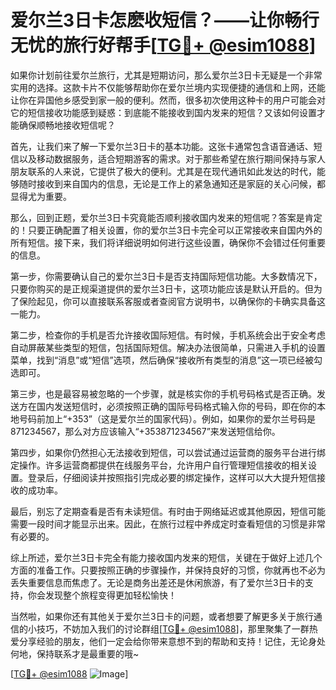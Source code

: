 # 爱尔兰3日卡怎麽收短信？——让你畅行无忧的旅行好帮手[[TG💪+ @esim1088](https://t.me/s/esim1088)]

如果你计划前往爱尔兰旅行，尤其是短期访问，那么爱尔兰3日卡无疑是一个非常实用的选择。这款卡片不仅能够帮助你在爱尔兰境内实现便捷的通信和上网，还能让你在异国他乡感受到家一般的便利。然而，很多初次使用这种卡的用户可能会对它的短信接收功能感到疑惑：到底能不能接收到国内发来的短信？又该如何设置才能确保顺畅地接收短信呢？

首先，让我们来了解一下爱尔兰3日卡的基本功能。这张卡通常包含语音通话、短信以及移动数据服务，适合短期游客的需求。对于那些希望在旅行期间保持与家人朋友联系的人来说，它提供了极大的便利。尤其是在现代通讯如此发达的时代，能够随时接收到来自国内的信息，无论是工作上的紧急通知还是家庭的关心问候，都显得尤为重要。

那么，回到正题，爱尔兰3日卡究竟能否顺利接收国内发来的短信呢？答案是肯定的！只要正确配置了相关设置，你的爱尔兰3日卡完全可以正常接收来自国内外的所有短信。接下来，我们将详细说明如何进行这些设置，确保你不会错过任何重要的信息。

第一步，你需要确认自己的爱尔兰3日卡是否支持国际短信功能。大多数情况下，只要你购买的是正规渠道提供的爱尔兰3日卡，这项功能应该是默认开启的。但为了保险起见，你可以直接联系客服或者查阅官方说明书，以确保你的卡确实具备这一能力。

第二步，检查你的手机是否允许接收国际短信。有时候，手机系统会出于安全考虑自动屏蔽某些类型的短信，包括国际短信。解决办法很简单，只需进入手机的设置菜单，找到“消息”或“短信”选项，然后确保“接收所有类型的消息”这一项已经被勾选即可。

第三步，也是最容易被忽略的一个步骤，就是核实你的手机号码格式是否正确。发送方在国内发送短信时，必须按照正确的国际号码格式输入你的号码，即在你的本地号码前加上“+353”（这是爱尔兰的国家代码）。例如，如果你的爱尔兰号码是871234567，那么对方应该输入“+353871234567”来发送短信给你。

第四步，如果你仍然担心无法接收到短信，可以尝试通过运营商的服务平台进行绑定操作。许多运营商都提供在线服务平台，允许用户自行管理短信接收的相关设置。登录后，仔细阅读并按照指引完成必要的绑定操作，这样可以大大提升短信接收的成功率。

最后，别忘了定期查看是否有未读短信。有时由于网络延迟或其他原因，短信可能需要一段时间才能显示出来。因此，在旅行过程中养成定时查看短信的习惯是非常有必要的。

综上所述，爱尔兰3日卡完全有能力接收国内发来的短信，关键在于做好上述几个方面的准备工作。只要按照正确的步骤操作，并保持良好的习惯，你就再也不必为丢失重要信息而焦虑了。无论是商务出差还是休闲旅游，有了爱尔兰3日卡的支持，你会发现整个旅程变得更加轻松愉快！

当然啦，如果你还有其他关于爱尔兰3日卡的问题，或者想要了解更多关于旅行通信的小技巧，不妨加入我们的讨论群组[[TG💪+ @esim1088](https://t.me/s/esim1088)]，那里聚集了一群热爱分享经验的朋友，他们一定会给你带来意想不到的帮助和支持！记住，无论身处何地，保持联系才是最重要的哦~

[[TG💪+ @esim1088](https://t.me/s/esim1088) ![Image](https://i.postimg.cc/4NQfJmqS/Snipaste-2025-05-13-00-14-12.png)]
